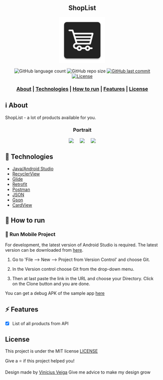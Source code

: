 <h2 align="center">
ShopList
</h2>

<p align="center"> 
<img src="https://github.com/viniciusveigadev/ShopList/blob/main/app/src/main/res/mipmap-xxxhdpi/ic_launcher.png" width="150" heigth="150">
</p>

<p align="center"> 
  <img alt="GitHub language count" src="https://img.shields.io/github/languages/count/viniciusveigadev/ShopList?color=%233a86ff"> 
  <img alt="GitHub repo size" src="https://img.shields.io/github/repo-size/viniciusveigadev/ShopList?color=%233a86ff"> 
  <a href="https://github.com/viniciusveigadev/ShopList/commits/master"> 
    <img alt="GitHub last commit" src="https://img.shields.io/github/last-commit/viniciusveigadev/ShopList?color=%233a86ff"> 
  </a> 
  <a href="LICENSE" > 
    <img alt="License" src="https://img.shields.io/badge/license-MIT-brightgreen?color=%233a86ff"> 
  </a> 
</p>

<h3 align="center">  
  <a href="#information_source-about">About</a> |
  <a href="#rocket-technologies">Technologies</a> | 
  <a href="#construction_worker-how-to-run">How to run</a> |
  <a href="#zap-features">Features</a> |
  <a href="#license">License</a> 
</h3>

## :information_source: About

ShopList - a lot of products available for you. 

<div align="center">
  <h3> Portrait </h3>
  <img src="https://user-images.githubusercontent.com/46942672/146630574-ba020514-5cc8-4ae9-afc1-999f1c997150.jpg" width="215"/>  
  &nbsp; &nbsp;
  <img src="https://user-images.githubusercontent.com/46942672/146630587-42302d2e-3c34-4f9e-9ece-838c1d128240.jpg" width="215"/>
  &nbsp; &nbsp;
  <img src="https://user-images.githubusercontent.com/46942672/146716599-2c58bcb9-560b-4d91-be60-57cc3b71a1e0.jpg" width="215"/>
 </div>
 
## :rocket: Technologies

- [Java/Android Studio](https://developer.android.com/studio/intro)
- [RecyclerView](https://developer.android.com/guide/topics/ui/layout/recyclerview?hl=pt-br)
- [Glide](https://github.com/bumptech/glide)
- [Retrofit](https://square.github.io/retrofit/)
- [Postman](https://www.postman.com/)
- [JSON](https://developer.android.com/reference/org/json/JSONObject)
- [Gson](https://github.com/google/gson)
- [CardView](https://developer.android.com/guide/topics/ui/layout/cardview)

## :construction_worker: How to run

### 📱 Run Mobile Project

For development, the latest version of Android Studio is required. The latest version can be downloaded from [here](https://developer.android.com/studio/).

1. Go to 'File –> New –> Project from Version Control' and choose Git.

2.  In the Version control choose Git from the drop-down menu. 

3. Then at last paste the link in the URL and choose your Directory. Click on the Clone button and you are done.

You can get a debug APK of the sample app [here](https://github.com/viniciusveigadev/ShopList/releases)

## :zap: Features

- [x] List of all products from API
    
## License
This project is under the MIT license [LICENSE](LICENSE)

Give a ⭐️ if this project helped you!

Design made by [Vinícius Veiga](https://twitter.com/viniciusdevbr)
Give me advice to make my design grow

